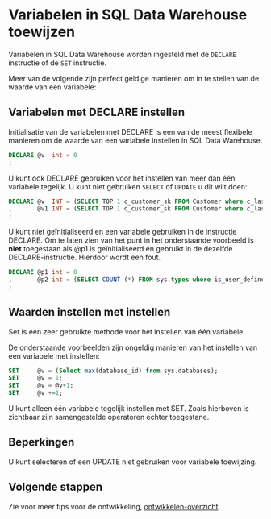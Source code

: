 <properties
   pageTitle="Variabelen in SQL Data Warehouse toewijzen | Microsoft Azure"
   description="Tips voor het toewijzen van Transact-SQL-variabelen in Azure SQL Data Warehouse voor het ontwikkelen van oplossingen."
   services="sql-data-warehouse"
   documentationCenter="NA"
   authors="jrowlandjones"
   manager="barbkess"
   editor=""/>

<tags
   ms.service="sql-data-warehouse"
   ms.devlang="NA"
   ms.topic="article"
   ms.tgt_pltfrm="NA"
   ms.workload="data-services"
   ms.date="06/14/2016"
   ms.author="jrj;barbkess;sonyama"/>

# <a name="assign-variables-in-sql-data-warehouse"></a>Variabelen in SQL Data Warehouse toewijzen
Variabelen in SQL Data Warehouse worden ingesteld met de `DECLARE` instructie of de `SET` instructie.

Meer van de volgende zijn perfect geldige manieren om in te stellen van de waarde van een variabele:

## <a name="setting-variables-with-declare"></a>Variabelen met DECLARE instellen

Initialisatie van de variabelen met DECLARE is een van de meest flexibele manieren om de waarde van een variabele instellen in SQL Data Warehouse.

```sql
DECLARE @v  int = 0
;
```

U kunt ook DECLARE gebruiken voor het instellen van meer dan één variabele tegelijk. U kunt niet gebruiken `SELECT` of `UPDATE` u dit wilt doen:

```sql
DECLARE @v  INT = (SELECT TOP 1 c_customer_sk FROM Customer where c_last_name = 'Smith')
,       @v1 INT = (SELECT TOP 1 c_customer_sk FROM Customer where c_last_name = 'Jones')
;
```

U kunt niet geïnitialiseerd en een variabele gebruiken in de instructie DECLARE. Om te laten zien van het punt in het onderstaande voorbeeld is **niet** toegestaan als @p1 is geïnitialiseerd en gebruikt in de dezelfde DECLARE-instructie. Hierdoor wordt een fout.

```sql
DECLARE @p1 int = 0
,       @p2 int = (SELECT COUNT (*) FROM sys.types where is_user_defined = @p1 )
;
```

## <a name="setting-values-with-set"></a>Waarden instellen met instellen
Set is een zeer gebruikte methode voor het instellen van één variabele.

De onderstaande voorbeelden zijn ongeldig manieren van het instellen van een variabele met instellen:

```sql
SET     @v = (Select max(database_id) from sys.databases);
SET     @v = 1;
SET     @v = @v+1;
SET     @v +=1;
```

U kunt alleen één variabele tegelijk instellen met SET. Zoals hierboven is zichtbaar zijn samengestelde operatoren echter toegestane.

## <a name="limitations"></a>Beperkingen
U kunt selecteren of een UPDATE niet gebruiken voor variabele toewijzing.


## <a name="next-steps"></a>Volgende stappen
Zie voor meer tips voor de ontwikkeling, [ontwikkelen-overzicht][].

<!--Image references-->

<!--Article references-->
[ontwikkelen-overzicht]: sql-data-warehouse-overview-develop.md

<!--MSDN references-->

<!--Other Web references-->
